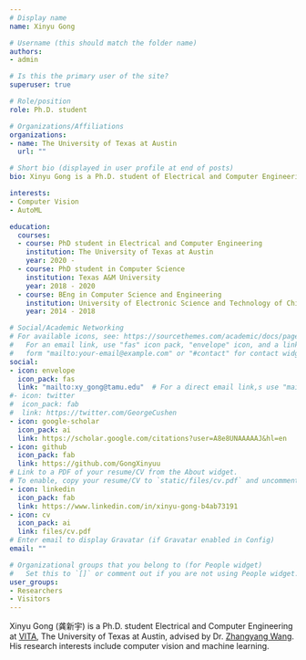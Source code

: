 ```yaml
---
# Display name
name: Xinyu Gong

# Username (this should match the folder name)
authors:
- admin

# Is this the primary user of the site?
superuser: true

# Role/position
role: Ph.D. student

# Organizations/Affiliations
organizations:
- name: The University of Texas at Austin
  url: ""

# Short bio (displayed in user profile at end of posts)
bio: Xinyu Gong is a Ph.D. student of Electrical and Computer Engineering at [VITA](https://vita-group.github.io), The University of Texas at Austin, advised by Dr. Zhangyang Wang. His research interests include computer vision and machine learning.

interests:
- Computer Vision
- AutoML

education:
  courses:
  - course: PhD student in Electrical and Computer Engineering
    institution: The University of Texas at Austin
    year: 2020 - 
  - course: PhD student in Computer Science
    institution: Texas A&M University
    year: 2018 - 2020
  - course: BEng in Computer Science and Engineering
    institution: University of Electronic Science and Technology of China
    year: 2014 - 2018

# Social/Academic Networking
# For available icons, see: https://sourcethemes.com/academic/docs/page-builder/#icons
#   For an email link, use "fas" icon pack, "envelope" icon, and a link in the
#   form "mailto:your-email@example.com" or "#contact" for contact widget.
social:
- icon: envelope
  icon_pack: fas
  link: "mailto:xy_gong@tamu.edu"  # For a direct email link,s use "mailto:xy_gong@tamu.edu".
#- icon: twitter
#  icon_pack: fab
#  link: https://twitter.com/GeorgeCushen
- icon: google-scholar
  icon_pack: ai
  link: https://scholar.google.com/citations?user=A8e8UNAAAAAJ&hl=en
- icon: github
  icon_pack: fab
  link: https://github.com/GongXinyuu
# Link to a PDF of your resume/CV from the About widget.
# To enable, copy your resume/CV to `static/files/cv.pdf` and uncomment the lines below.
- icon: linkedin
  icon_pack: fab
  link: https://www.linkedin.com/in/xinyu-gong-b4ab73191
- icon: cv
  icon_pack: ai
  link: files/cv.pdf
# Enter email to display Gravatar (if Gravatar enabled in Config)
email: ""

# Organizational groups that you belong to (for People widget)
#   Set this to `[]` or comment out if you are not using People widget.
user_groups:
- Researchers
- Visitors
---
```


Xinyu Gong (龚新宇) is a Ph.D. student Electrical and Computer Engineering at [VITA](https://vita-group.github.io), The University of Texas at Austin, advised by Dr. [Zhangyang Wang](https://www.atlaswang.com). His research interests include computer vision and machine learning.
